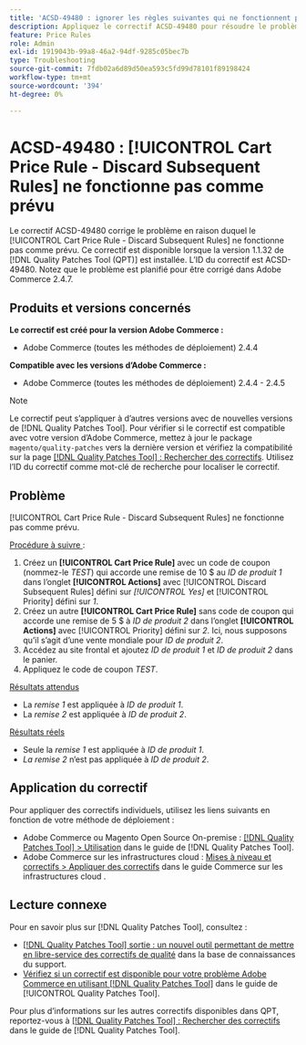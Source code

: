 ```yaml
---
title: 'ACSD-49480 : ignorer les règles suivantes qui ne fonctionnent pas'
description: Appliquez le correctif ACSD-49480 pour résoudre le problème d’Adobe Commerce en raison duquel le [!UICONTROL Cart Price Rule - Discard Subsequent Rules] ne fonctionne pas comme prévu.
feature: Price Rules
role: Admin
exl-id: 1919043b-99a8-46a2-94df-9285c05bec7b
type: Troubleshooting
source-git-commit: 7fdb02a6d89d50ea593c5fd99d78101f89198424
workflow-type: tm+mt
source-wordcount: '394'
ht-degree: 0%

---
```


# ACSD-49480 : [!UICONTROL Cart Price Rule - Discard Subsequent Rules] ne fonctionne pas comme prévu

Le correctif ACSD-49480 corrige le problème en raison duquel le [!UICONTROL Cart Price Rule - Discard Subsequent Rules] ne fonctionne pas comme prévu. Ce correctif est disponible lorsque la version 1.1.32 de [!DNL Quality Patches Tool (QPT)] est installée. L’ID du correctif est ACSD-49480. Notez que le problème est planifié pour être corrigé dans Adobe Commerce 2.4.7.

## Produits et versions concernés

**Le correctif est créé pour la version Adobe Commerce :**

* Adobe Commerce (toutes les méthodes de déploiement) 2.4.4

**Compatible avec les versions d’Adobe Commerce :**

* Adobe Commerce (toutes les méthodes de déploiement) 2.4.4 - 2.4.5

>[!NOTE]
>
>Le correctif peut s’appliquer à d’autres versions avec de nouvelles versions de [!DNL Quality Patches Tool]. Pour vérifier si le correctif est compatible avec votre version d’Adobe Commerce, mettez à jour le package `magento/quality-patches` vers la dernière version et vérifiez la compatibilité sur la page [[!DNL Quality Patches Tool] : Rechercher des correctifs](https://experienceleague.adobe.com/tools/commerce-quality-patches/index.html). Utilisez l’ID du correctif comme mot-clé de recherche pour localiser le correctif.

## Problème

[!UICONTROL Cart Price Rule - Discard Subsequent Rules] ne fonctionne pas comme prévu.

<u>Procédure à suivre </u> :

1. Créez un **[!UICONTROL Cart Price Rule]** avec un code de coupon (nommez-le *TEST*) qui accorde une remise de 10 $ au *ID de produit 1* dans l’onglet **[!UICONTROL Actions]** avec [!UICONTROL Discard Subsequent Rules] défini sur *[!UICONTROL Yes]* et [!UICONTROL Priority] défini sur *1*.
1. Créez un autre **[!UICONTROL Cart Price Rule]** sans code de coupon qui accorde une remise de 5 $ à *ID de produit 2* dans l’onglet **[!UICONTROL Actions]** avec [!UICONTROL Priority] défini sur *2*. Ici, nous supposons qu’il s’agit d’une vente mondiale pour *ID de produit 2*.
1. Accédez au site frontal et ajoutez *ID de produit 1* et *ID de produit 2* dans le panier.
1. Appliquez le code de coupon *TEST*.

<u>Résultats attendus</u>

* La *remise 1* est appliquée à *ID de produit 1*.
* La *remise 2* est appliquée à *ID de produit 2*.

<u>Résultats réels</u>

* Seule la *remise 1* est appliquée à *ID de produit 1*.
* *La remise 2* n’est pas appliquée à *ID de produit 2*.

## Application du correctif

Pour appliquer des correctifs individuels, utilisez les liens suivants en fonction de votre méthode de déploiement :

* Adobe Commerce ou Magento Open Source On-premise : [[!DNL Quality Patches Tool] > Utilisation](/help/tools/quality-patches-tool/usage.md) dans le guide de [!DNL Quality Patches Tool].
* Adobe Commerce sur les infrastructures cloud : [Mises à niveau et correctifs > Appliquer des correctifs](https://experienceleague.adobe.com/docs/commerce-cloud-service/user-guide/develop/upgrade/apply-patches.html) dans le guide Commerce sur les infrastructures cloud .

## Lecture connexe

Pour en savoir plus sur [!DNL Quality Patches Tool], consultez :

* [[!DNL Quality Patches Tool] sortie : un nouvel outil permettant de mettre en libre-service des correctifs de qualité](https://experienceleague.adobe.com/en/docs/commerce-operations/tools/quality-patches-tool/quality-patches-tool-to-self-serve-quality-patches) dans la base de connaissances du support.
* [Vérifiez si un correctif est disponible pour votre problème Adobe Commerce en utilisant [!DNL Quality Patches Tool]](/help/tools/quality-patches-tool/patches-available-in-qpt/check-patch-for-magento-issue-with-magento-quality-patches.md) dans le guide de [!UICONTROL Quality Patches Tool].


Pour plus d’informations sur les autres correctifs disponibles dans QPT, reportez-vous à [[!DNL Quality Patches Tool] : Rechercher des correctifs](https://experienceleague.adobe.com/tools/commerce-quality-patches/index.html) dans le guide de [!DNL Quality Patches Tool].
